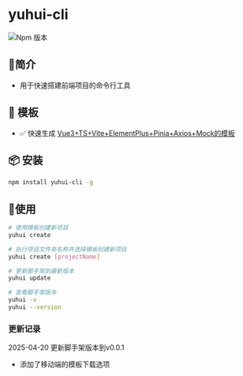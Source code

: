 #  yuhui-cli
![Npm 版本](https://img.shields.io/badge/yuhui-cli_v0.0.1-green)

## 📖简介
- 用于快速搭建前端项目的命令行工具

## 📕 模板
-  ✅ 快速生成 [Vue3+TS+Vite+ElementPlus+Pinia+Axios+Mock的模板](https://gitee.com/sohucw/admin-pro)

## 📦 安装

```bash
npm install yuhui-cli -g
```
## 🚩使用

```bash
# 使用模板创建新项目
yuhui create 

# 执行项目文件夹名称并选择模板创建新项目
yuhui create [projectName]

# 更新脚手架到最新版本
yuhui update

# 查看脚手架版本
yuhui -v
yuhui --version

```

### 更新记录
2025-04-20 更新脚手架版本到v0.0.1
- 添加了移动端的模板下载选项